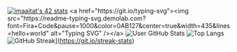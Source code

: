 

[![imaaitat's 42 stats](https://badge.mediaplus.ma/greenbinary/imaaitat)]([https://github.com/oakoudad/badge42](https://github.com/smorayzmaaitat))
<a href="https://git.io/typing-svg"><img src="https://readme-typing-svg.demolab.com?font=Fira+Code&pause=1000&color=0AB127&center=true&width=435&lines=hello+world" alt="Typing SVG" /></a>
![User GitHub Stats](https://github-readme-stats.vercel.app/api?username=smorayzmaaitat&theme=aura&align=right)
![Top Langs](https://github-readme-stats.vercel.app/api/top-langs/?username=smorayzmaaitat&theme=dark&hide_border=true)
![GitHub Streak](https://streak-stats.demolab.com?user=anaschaouki&theme=dark&hide_border=true)](https://git.io/streak-stats)


